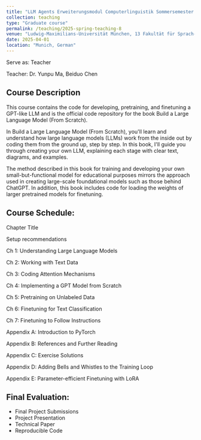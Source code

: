 ```yaml
---
title: "LLM Agents Erweiterungsmodul Computerlinguistik Sommersemester 2025"
collection: teaching
type: "Graduate course"
permalink: /teaching/2025-spring-teaching-8
venue: "Ludwig-Maximilians-Universität München, 13 Fakultät für Sprach- und Literaturwissenschaften, Department II, Centrum für Informations- und Sprachverarbeitung"
date: 2025-04-01
location: "Munich, German"
---
```


Serve as: Teacher

Teacher: Dr. Yunpu Ma, Beiduo Chen

## Course Description

This course contains the code for developing, pretraining, and finetuning a GPT-like LLM and is the official code repository for the book Build a Large Language Model (From Scratch).

In Build a Large Language Model (From Scratch), you'll learn and understand how large language models (LLMs) work from the inside out by coding them from the ground up, step by step. In this book, I'll guide you through creating your own LLM, explaining each stage with clear text, diagrams, and examples.

The method described in this book for training and developing your own small-but-functional model for educational purposes mirrors the approach used in creating large-scale foundational models such as those behind ChatGPT. In addition, this book includes code for loading the weights of larger pretrained models for finetuning.

## Course Schedule:

Chapter Title	

Setup recommendations	

Ch 1: Understanding Large Language Models	

Ch 2: Working with Text Data	


Ch 3: Coding Attention Mechanisms	


Ch 4: Implementing a GPT Model from Scratch	


Ch 5: Pretraining on Unlabeled Data	


Ch 6: Finetuning for Text Classification	


Ch 7: Finetuning to Follow Instructions	


Appendix A: Introduction to PyTorch	


Appendix B: References and Further Reading	

Appendix C: Exercise Solutions	

Appendix D: Adding Bells and Whistles to the Training Loop	

Appendix E: Parameter-efficient Finetuning with LoRA	


## Final Evaluation:

* Final Project Submissions
* Project Presentation
* Technical Paper
* Reproducible Code
